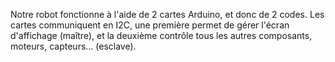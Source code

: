 Notre robot fonctionne à l'aide de 2 cartes Arduino, et donc de 2 codes.
Les cartes communiquent en I2C, une première permet de gérer l'écran d'affichage (maître), et la deuxième contrôle tous les autres composants, moteurs, capteurs... (esclave).
